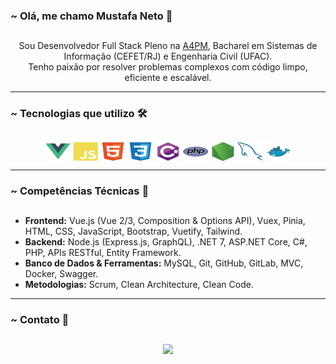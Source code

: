 ### ~ Olá, me chamo Mustafa Neto 👋
##

<p align="center">
  Sou Desenvolvedor Full Stack Pleno na <a href="https://www.a4pm.com.br/" target="_blank">A4PM</a>, Bacharel em Sistemas de Informação (CEFET/RJ) e Engenharia Civil (UFAC).<br>
  Tenho paixão por resolver problemas complexos com código limpo, eficiente e escalável.
</p>

---

### ~ Tecnologias que utilizo 🛠️
##

<div align="center">
  <img align="center" alt="Vue" height="30" width="40" src="https://raw.githubusercontent.com/devicons/devicon/master/icons/vuejs/vuejs-original.svg">
  <img align="center" alt="JavaScript" height="30" width="40" src="https://raw.githubusercontent.com/devicons/devicon/master/icons/javascript/javascript-plain.svg">
  <img align="center" alt="HTML5" height="30" width="40" src="https://raw.githubusercontent.com/devicons/devicon/master/icons/html5/html5-original.svg">
  <img align="center" alt="CSS3" height="30" width="40" src="https://raw.githubusercontent.com/devicons/devicon/master/icons/css3/css3-original.svg">
  <img align="center" alt="C#" height="30" width="40" src="https://raw.githubusercontent.com/devicons/devicon/master/icons/csharp/csharp-original.svg">
  <img align="center" alt="PHP" height="30" width="40" src="https://raw.githubusercontent.com/devicons/devicon/master/icons/php/php-original.svg">
  <img align="center" alt="Node.js" height="30" width="40" src="https://raw.githubusercontent.com/devicons/devicon/master/icons/nodejs/nodejs-original.svg">
  <img align="center" alt="MySQL" height="30" width="40" src="https://raw.githubusercontent.com/devicons/devicon/master/icons/mysql/mysql-original.svg">
  <img align="center" alt="Docker" height="30" width="40" src="https://raw.githubusercontent.com/devicons/devicon/master/icons/docker/docker-original.svg">
</div>

---

### ~ Competências Técnicas 🧠
##

- **Frontend:** Vue.js (Vue 2/3, Composition & Options API), Vuex, Pinia, HTML, CSS, JavaScript, Bootstrap, Vuetify, Tailwind.
- **Backend:** Node.js (Express.js, GraphQL), .NET 7, ASP.NET Core, C#, PHP, APIs RESTful, Entity Framework.
- **Banco de Dados & Ferramentas:** MySQL, Git, GitHub, GitLab, MVC, Docker, Swagger.
- **Metodologias:** Scrum, Clean Architecture, Clean Code.

---

### ~ Contato 🤝
##

<div align="center"> 
  <a href="https://www.linkedin.com/in/mustafaneto/" target="_blank">
    <img src="https://img.shields.io/badge/-LinkedIn-%230077B5?style=for-the-badge&logo=linkedin&logoColor=white">
  </a> 
</div>
